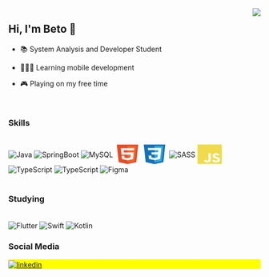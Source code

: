<img align="right" height="400" src="https://media.giphy.com/media/3o6fJ5z2bgCLBshZUA/giphy.gif" />
<h2 align="left">Hi, I'm Beto 🦖</h2>

- 📚 System Analysis and Developer Student

- 👨🏻‍💻 Learning mobile development

- 🎮 Playing on my free time
<br>
<h3>Skills</h3>

<div style="display: inline_block"><br/>
  <img align="center" alt="Java" height="40" width="50" src="https://cdn.jsdelivr.net/gh/devicons/devicon@latest/icons/java/java-plain.svg">
  <img align="center" alt="SpringBoot" height="40" width="50" src="https://cdn.jsdelivr.net/gh/devicons/devicon@latest/icons/spring/spring-original.svg">
  <img align="center" alt="MySQL" height="40" width="50" src="https://cdn.jsdelivr.net/gh/devicons/devicon/icons/mysql/mysql-original.svg">
  <img align="center" alt="HTML" height="40" width="50" src="https://raw.githubusercontent.com/devicons/devicon/master/icons/html5/html5-original.svg">
  <img align="center" alt="CSS" height="40" width="50" src="https://raw.githubusercontent.com/devicons/devicon/master/icons/css3/css3-original.svg">
  <img align="center" alt="SASS" height="40" width="50" src="https://cdn.jsdelivr.net/gh/devicons/devicon@latest/icons/tailwindcss/tailwindcss-original.svg">
  <img align="center" alt="JavaScript" height="40" width="50" src="https://raw.githubusercontent.com/devicons/devicon/master/icons/javascript/javascript-plain.svg">
  <img align="center" alt="TypeScript" height="40" width="50" src="https://cdn.jsdelivr.net/gh/devicons/devicon@latest/icons/typescript/typescript-original.svg">
  <img align="center" alt="TypeScript" height="40" width="50" src="https://cdn.jsdelivr.net/gh/devicons/devicon@latest/icons/angular/angular-original.svg">
  <img align="center" alt="Figma" height="40" width="50" src="https://cdn.jsdelivr.net/gh/devicons/devicon/icons/figma/figma-original.svg">
</div><br/>

<h3>Studying</h3>
<div style="display: inline_block"><br/>
  <img align="center" alt="Flutter" height="40" width="50" src="https://cdn.jsdelivr.net/gh/devicons/devicon@latest/icons/flutter/flutter-original.svg">
  <img align="center" alt="Swift" height="40" width="50" src="https://cdn.jsdelivr.net/gh/devicons/devicon@latest/icons/swift/swift-original.svg">
  <img align="center" alt="Kotlin" height="40" width="50" src="https://cdn.jsdelivr.net/gh/devicons/devicon@latest/icons/kotlin/kotlin-original.svg">
</div>

<h3>Social Media</h3>

<p align="left" style="background:yellow">
<a href="https://linkedin.com/in/luis-alberto-weber" target="_blank">
  <img align="center" height="40" width="50" src="https://cdn.jsdelivr.net/gh/devicons/devicon@latest/icons/linkedin/linkedin-original.svg" alt="linkedin"/>
</a>
</p>
